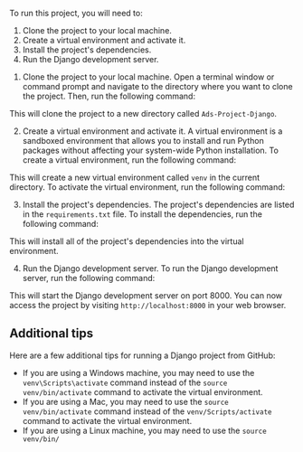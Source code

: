 To run this project, you will need to:


1. Clone the project to your local machine.
2. Create a virtual environment and activate it.
3. Install the project's dependencies.
4. Run the Django development server.

<!-- Here are the detailed steps: -->

1. Clone the project to your local machine.
Open a terminal window or command prompt and navigate to the directory where you want to clone the project. Then, run the following command:
<!-- git clone https://github.com/yusraa99/Ads-Project-Django.git -->
This will clone the project to a new directory called `Ads-Project-Django`.

2. Create a virtual environment and activate it.
A virtual environment is a sandboxed environment that allows you to install and run Python packages without affecting your system-wide Python installation. To create a virtual environment, run the following command:
<!-- python -m venv venv -->
This will create a new virtual environment called `venv` in the current directory. To activate the virtual environment, run the following command:
<!-- Scripts\activate -->


3. Install the project's dependencies.
The project's dependencies are listed in the `requirements.txt` file. To install the dependencies, run the following command:
<!-- pip install -r requirements.txt -->
This will install all of the project's dependencies into the virtual environment.

4. Run the Django development server.
To run the Django development server, run the following command:
<!-- python manage.py runserver -->
This will start the Django development server on port 8000. You can now access the project by visiting `http://localhost:8000` in your web browser.


## Additional tips
Here are a few additional tips for running a Django project from GitHub:
* If you are using a Windows machine, you may need to use the `venv\Scripts\activate` command instead of the `source venv/bin/activate` command to activate the virtual environment.
* If you are using a Mac, you may need to use the `source venv/bin/activate` command instead of the `venv/Scripts/activate` command to activate the virtual environment.
* If you are using a Linux machine, you may need to use the `source venv/bin/`